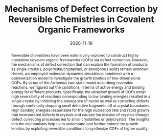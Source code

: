 ---
title: Mechanisms of Defect Correction by Reversible Chemistries in Covalent Organic Frameworks
authors:
- You-Liang Zhu
- Huan-Yu Zhao
- Cui-Liu Fu
- Zhan-Wei Li
- Zhao-Yan Sun
- Zhongyuan Lu
date: '2020-11-19'
doi: 10.1021/acs.jpclett.0c02960
publish_types: 期刊文章
publication: The Journal of Physical Chemistry Letters
publication_short: J. Phys. Chem. Lett.
abstract: Reversible chemistries have been extensively explored to  construct highly crystalline covalent organic frameworks (COFs) via  defect correction. However, the mechanisms of defect correction that can  explain the formation of products as single crystals,  polycrystal/crystallites, or amorphous solids remain unknown. Herein, we  employed molecular dynamics simulations combined with a polymerization  model to investigate the growth kinetics of two-dimensional COFs. By  virtue of the Arrhenius two-state model describing reversible reactions,  we figured out the conditions in terms of active energy and binding  energy for different products. Specifically, the ultraslow growth of  COFs under high reversibility of reactions corresponding to low binding  energies resulted in a single crystal by inhibiting the emergence of  nuclei as well as correcting defects through continually dropping small  defective fragments off at crystal boundaries. High bonding energies  responsible for the high nucleation rate and rapid growth that  incorporated defects in crystals and caused the division of crystals  through defect correcting processes led to small crystallites or  polycrystals. The insights into the mechanisms help us to understand and  further control the growth kinetics by exploiting reversible conditions  to synthesize COFs of higher quality.
url_pdf: https://doi.org/10.1021/acs.jpclett.0c02960
---